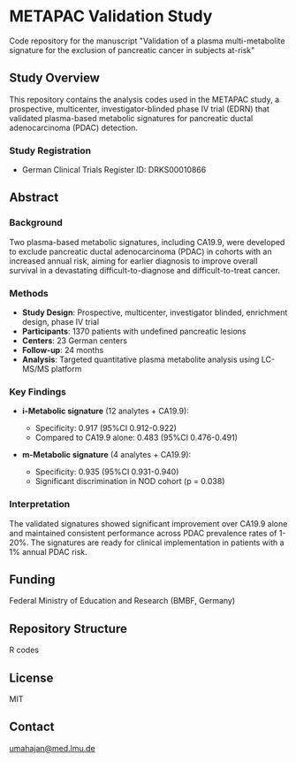 # METAPAC Validation Study

Code repository for the manuscript "Validation of a plasma multi-metabolite signature for the exclusion of pancreatic cancer in subjects at-risk"

## Study Overview

This repository contains the analysis codes used in the METAPAC study, a prospective, multicenter, investigator-blinded phase IV trial (EDRN) that validated plasma-based metabolic signatures for pancreatic ductal adenocarcinoma (PDAC) detection.

### Study Registration
- German Clinical Trials Register ID: DRKS00010866

## Abstract

### Background
Two plasma-based metabolic signatures, including CA19.9, were developed to exclude pancreatic ductal adenocarcinoma (PDAC) in cohorts with an increased annual risk, aiming for earlier diagnosis to improve overall survival in a devastating difficult-to-diagnose and difficult-to-treat cancer.

### Methods
- **Study Design**: Prospective, multicenter, investigator blinded, enrichment design, phase IV trial
- **Participants**: 1370 patients with undefined pancreatic lesions
- **Centers**: 23 German centers
- **Follow-up**: 24 months
- **Analysis**: Targeted quantitative plasma metabolite analysis using LC-MS/MS platform

### Key Findings
- **i-Metabolic signature** (12 analytes + CA19.9):
  - Specificity: 0.917 (95%CI 0.912-0.922)
  - Compared to CA19.9 alone: 0.483 (95%CI 0.476-0.491)

- **m-Metabolic signature** (4 analytes + CA19.9):
  - Specificity: 0.935 (95%CI 0.931-0.940)
  - Significant discrimination in NOD cohort (p = 0.038)

### Interpretation
The validated signatures showed significant improvement over CA19.9 alone and maintained consistent performance across PDAC prevalence rates of 1-20%. The signatures are ready for clinical implementation in patients with a 1% annual PDAC risk.

## Funding
Federal Ministry of Education and Research (BMBF, Germany)

## Repository Structure
R codes

## License
MIT 

## Contact
umahajan@med.lmu.de
